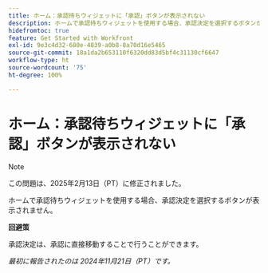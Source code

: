 ```yaml
---
title: ホーム：承認待ちウィジェットに「承認」ボタンが表示されない
description: ホームで承認待ちウィジェットを使用する場合、承認決定を選択するボタンが表示されません。
hidefromtoc: true
feature: Get Started with Workfront
exl-id: 9e3c4d32-680e-4839-a0b8-8a70d16e5465
source-git-commit: 18a1da2b653110f6320dd83d5bf4c31130cf6647
workflow-type: ht
source-wordcount: '75'
ht-degree: 100%

---
```


# ホーム：承認待ちウィジェットに「承認」ボタンが表示されない

>[!NOTE]
>
>この問題は、2025年2月13日（PT）に修正されました。

ホームで承認待ちウィジェットを使用する場合、承認決定を選択するボタンが表示されません。

**回避策**

承認決定は、承認に直接移動することで行うことができます。

_最初に報告されたのは 2024年11月21日（PT）です。_
